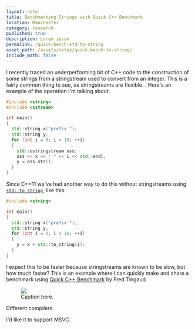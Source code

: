 ```yaml
---
layout: note
title: Benchmarking Strings with Quick C++ Benchmark
location: Manchester
category: research
published: true
description: Lorem ipsum
permalink: /quick-bench-std-to-string
asset_path: /assets/notes/quick-bench-to-string/
include_math: false
---
```


I recently traced an underperforming bit of C++ code to the construction of some
strings from a stringstream used to convert from an integer. This is a fairly 
common thing to see, as
stringstreams are flexible.
. Here's an example of the operation I'm talking about:

```cpp
#include <string>
#include <sstream>

int main()
{
  std::string x("prefix ");
  std::string y;
  for (int i = 0; i < 10; ++i)
  {
    std::ostringstream oss;
    oss << x << " " << i << std::endl;
    y = oss.str();
  }
}
```

Since C++11 we've had another way to do this without stringstreams using
[`std::to_string`][tostr], like this:

```cpp
#include <string>

int main()
{
  std::string x("prefix ");
  std::string y;
  for (int i = 0; i < 10; ++i)
  {
    y = x + std::to_string(i);
  }
}
```
I expect this to be faster because stringstreams are known to be slow, but how 
much faster? This is an example where I can quickly make and share a benchmark 
using [Quick C++ Benchmark][quickbench] by Fred Tingaud.

<figure>
<img class="text-framed" 
    src="{{ page.asset_path }}quick-bench-strings.png" />
<figcaption>Caption here.</figcaption>
</figure>

Different compilers.

I'd like it to support MSVC.

[tostr]: https://en.cppreference.com/w/cpp/string/basic_string/to_string
[quickbench]: http://quick-bench.com/C4Vum-_COfMaFTPzZCFgH3cpbxI
